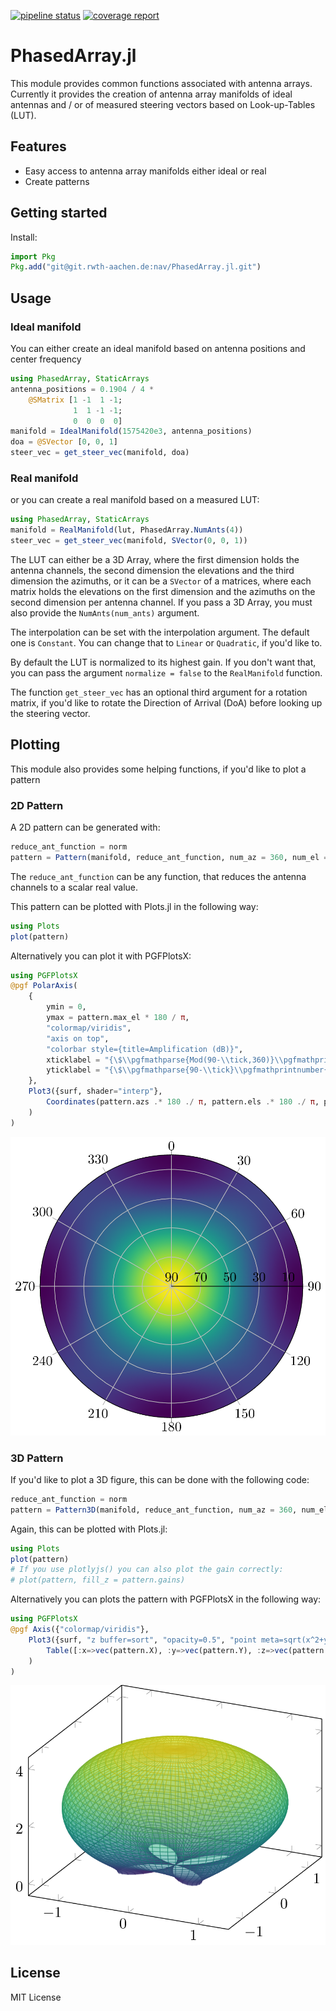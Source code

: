 [![pipeline status](https://git.rwth-aachen.de/nav/PhasedArray.jl/badges/master/pipeline.svg)](https://git.rwth-aachen.de/nav/PhasedArray.jl/commits/master)
[![coverage report](https://git.rwth-aachen.de/nav/PhasedArray.jl/badges/master/coverage.svg)](https://git.rwth-aachen.de/nav/PhasedArray.jl/commits/master)
# PhasedArray.jl
This module provides common functions associated with antenna arrays.
Currently it provides the creation of antenna array manifolds of ideal antennas and / or of measured steering vectors based on Look-up-Tables (LUT).

## Features

 * Easy access to antenna array manifolds either ideal or real
 * Create patterns

## Getting started

Install:
```julia
import Pkg
Pkg.add("git@git.rwth-aachen.de:nav/PhasedArray.jl.git")
```

## Usage

### Ideal manifold
You can either create an ideal manifold based on antenna positions and center frequency
```julia
using PhasedArray, StaticArrays
antenna_positions = 0.1904 / 4 *
    @SMatrix [1 -1  1 -1;
              1  1 -1 -1;
              0  0  0  0]
manifold = IdealManifold(1575420e3, antenna_positions)
doa = @SVector [0, 0, 1]
steer_vec = get_steer_vec(manifold, doa)
```
### Real manifold
or you can create a real manifold based on a measured LUT:

```julia
using PhasedArray, StaticArrays
manifold = RealManifold(lut, PhasedArray.NumAnts(4))
steer_vec = get_steer_vec(manifold, SVector(0, 0, 1))
```
The LUT can either be a 3D Array, where the first dimension holds the antenna channels, the second dimension the elevations and the third dimension the azimuths, or it can be a `SVector` of a matrices, where each matrix holds the elevations on the first dimension and the azimuths on the second dimension per antenna channel.
If you pass a 3D Array, you must also provide the `NumAnts(num_ants)` argument.

The interpolation can be set with the interpolation argument. The default one is `Constant`. You can change that to `Linear` or `Quadratic`, if you'd like to.

By default the LUT is normalized to its highest gain. If you don't want that, you can pass the argument `normalize = false` to the `RealManifold` function. 

The function `get_steer_vec` has an optional third argument for a rotation matrix, if you'd like to rotate the Direction of Arrival (DoA) before looking up the steering vector.

## Plotting

This module also provides some helping functions, if you'd like to plot a pattern

### 2D Pattern

A 2D pattern can be generated with:
```julia
reduce_ant_function = norm
pattern = Pattern(manifold, reduce_ant_function, num_az = 360, num_el = 91, max_el = π / 2)
```
The `reduce_ant_function` can be any function, that reduces the antenna channels to a scalar real value.

This pattern can be plotted with Plots.jl in the following way:
```julia
using Plots
plot(pattern)
```

Alternatively you can plot it with PGFPlotsX:
```julia
using PGFPlotsX
@pgf PolarAxis(
    {
        ymin = 0,
        ymax = pattern.max_el * 180 / π,
        "colormap/viridis",
        "axis on top",
        "colorbar style={title=Amplification (dB)}",
        xticklabel = "{\$\\pgfmathparse{Mod(90-\\tick,360)}\\pgfmathprintnumber{\\pgfmathresult}\$}",
        yticklabel = "{\$\\pgfmathparse{90-\\tick}\\pgfmathprintnumber{\\pgfmathresult}\$}",
    },
    Plot3({surf, shader="interp"},
        Coordinates(pattern.azs .* 180 ./ π, pattern.els .* 180 ./ π, pattern.values')
    )
)
```
![Example Pattern](media/pattern2d.png)
### 3D Pattern
If you'd like to plot a 3D figure, this can be done with the following code:
```julia
reduce_ant_function = norm
pattern = Pattern3D(manifold, reduce_ant_function, num_az = 360, num_el = 181, max_el = π)
```
Again, this can be plotted with Plots.jl:
```julia
using Plots
plot(pattern)
# If you use plotlyjs() you can also plot the gain correctly:
# plot(pattern, fill_z = pattern.gains)
```

Alternatively you can plots the pattern with PGFPlotsX in the following way:
```julia
using PGFPlotsX
@pgf Axis({"colormap/viridis"},
    Plot3({surf, "z buffer=sort", "opacity=0.5", "point meta=sqrt(x^2+y^2+z^2)"},
        Table([:x=>vec(pattern.X), :y=>vec(pattern.Y), :z=>vec(pattern.Z)]; scanlines = size(pattern.X,1))
    )
)
```
![Example Pattern](media/pattern3d.png)

## License

MIT License
